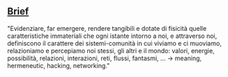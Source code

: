 ## [Brief](https://github.com/dsii-2020-unirsm/dsii-2020-unirsm#brief)

"Evidenziare, far emergere, rendere tangibili e dotate di fisicità quelle caratteristiche immateriali che ogni istante intorno a noi, e attraverso noi, definiscono il carattere dei sistemi-comunità in cui viviamo e ci muoviamo, relazioniamo e percepiamo noi stessi, gli altri e il mondo: valori, energie, possibilità, relazioni, interazioni, reti, flussi, fantasmi, ... → meaning, hermeneutic, hacking, networking."
